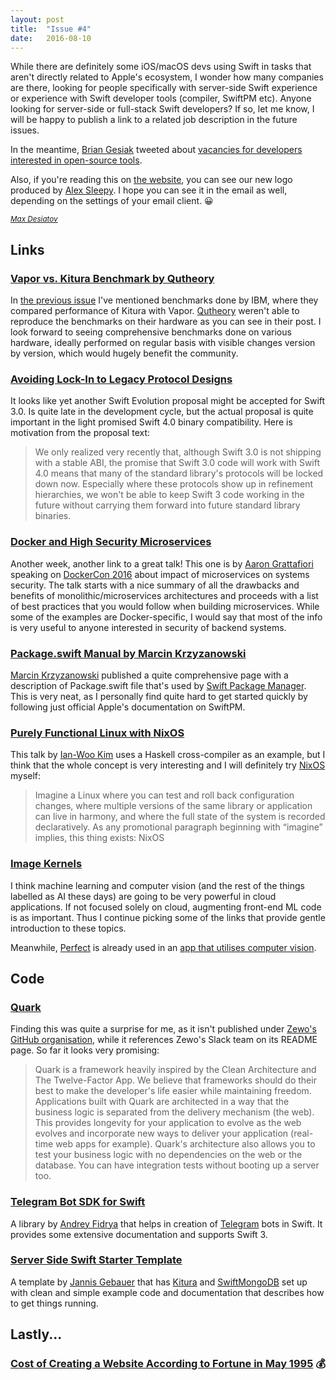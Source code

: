 ```yaml
---
layout: post
title:  "Issue #4"
date:   2016-08-10
---
```


While there are definitely some iOS/macOS devs using Swift
in tasks that aren't directly related to Apple's ecosystem, I wonder how
many companies are there, looking for people specifically with server-side
Swift experience or experience with Swift developer tools (compiler,
SwiftPM etc). Anyone looking for server-side or full-stack Swift developers?
If so, let me know, I will be happy to publish a link to a related job description
in the future issues.

In the meantime, [Brian Gesiak](https://twitter.com/modocache) tweeted about
[vacancies for developers interested in open-source tools](https://twitter.com/modocache/status/763048828455059460).

Also, if you're reading this on [the website](http://www.serverswift.tech),
you can see our new logo produced by [Alex Sleepy](https://twitter.com/AlexSleepy).
I hope you can see it in the email as well, depending on the settings of your
email client. 😀

[<small><i>Max Desiatov</i></small>](https://twitter.com/_digital_signal)

## Links

### [Vapor vs. Kitura Benchmark by Qutheory](https://medium.com/@qutheory/vapor-vs-kitura-benchmark-8253fe4a3881)

In [the previous issue](/2016/08/04/issue3.html) I've mentioned benchmarks done
by IBM, where they compared performance of Kitura with Vapor. [Qutheory](http://qutheory.io) weren't
able to reproduce the benchmarks on their hardware as you can see in their post.
I look forward to seeing comprehensive benchmarks done on various hardware,
ideally performed on regular basis with visible changes version by version, which
would hugely benefit the community.

### [Avoiding Lock-In to Legacy Protocol Designs](https://github.com/apple/swift-evolution/blob/master/proposals/0137-avoiding-lock-in.md)

It looks like yet another Swift Evolution proposal might be accepted for
Swift 3.0. Is quite late in the development cycle, but the actual proposal is quite important
in the light promised Swift 4.0 binary compatibility. Here is motivation from the proposal text:

> We only realized very recently that, although Swift 3.0 is not shipping with a stable ABI, the promise that Swift 3.0 code will work with Swift 4.0 means that many of the standard library's protocols will be locked down now. Especially where these protocols show up in refinement hierarchies, we won't be able to keep Swift 3 code working in the future without carrying them forward into future standard library binaries.

### [Docker and High Security Microservices](https://youtu.be/346WmxQ5xtk)

Another week, another link to a great talk! This one is by
[Aaron Grattafiori](https://twitter.com/dyn___) speaking on
[DockerCon 2016](http://2016.dockercon.com) about impact of microservices on
systems security. The talk starts with a nice summary of all the drawbacks and
benefits of monolithic/microservices architectures and proceeds with a list of
best practices that you would follow when building microservices. While some
of the examples are Docker-specific, I would say that most of the info is very
useful to anyone interested in security of backend systems.

### [Package.swift Manual by Marcin Krzyzanowski](http://blog.krzyzanowskim.com/2016/08/09/package-swift-manual/)

[Marcin Krzyzanowski](https://twitter.com/krzyzanowskim) published a quite
comprehensive page with a description of Package.swift file that's used by
[Swift Package Manager](https://github.com/apple/swift-package-manager/).
This is very neat, as I personally find quite hard to get started quickly by
following just official Apple's documentation on SwiftPM.

### [Purely Functional Linux with NixOS](https://begriffs.com/posts/2016-08-08-intro-to-nixos.html)

This talk by [Ian-Woo Kim](https://github.com/wavewave) uses a Haskell
cross-compiler as an example, but I think that the whole concept is very
interesting and I will definitely try [NixOS](http://nixos.org) myself:

> Imagine a Linux where you can test and roll back configuration changes, where multiple versions of the same library or application can live in harmony, and where the full state of the system is recorded declaratively. As any promotional paragraph beginning with “imagine” implies, this thing exists: NixOS

### [Image Kernels](http://setosa.io/ev/image-kernels/)

I think machine learning and computer vision (and the rest of the things
labelled as AI these days) are going to be very powerful in cloud applications.
If not focused solely on cloud, augmenting front-end ML code is as important.
Thus I continue picking some of the links that provide gentle introduction to
these topics.

Meanwhile, [Perfect](https://twitter.com/perfectlysoft) is
already used in an [app that utilises computer vision](https://twitter.com/perfectlysoft/status/759015292307550208).

## Code

### [Quark](https://github.com/QuarkX/Quark)

Finding this was quite a surprise for me, as it isn't published under [Zewo's
GitHub organisation](https://github.com/Zewo), while it references Zewo's
Slack team on its README page. So far it looks very promising:

>Quark is a framework heavily inspired by the Clean Architecture and The Twelve-Factor App. We believe that frameworks should do their best to make the developer's life easier while maintaining freedom. Applications built with Quark are architected in a way that the business logic is separated from the delivery mechanism (the web). This provides longevity for your application to evolve as the web evolves and incorporate new ways to deliver your application (real-time web apps for example). Quark's architecture also allows you to test your business logic with no dependencies on the web or the database. You can have integration tests without booting up a server too.

### [Telegram Bot SDK for Swift](https://github.com/zmeyc/telegram-bot-swift)

A library by [Andrey Fidrya](https://github.com/zmeyc) that helps in creation
of [Telegram](https://telegram.org) bots in Swift. It provides some extensive
documentation and supports Swift 3.

### [Server Side Swift Starter Template](https://github.com/jayfk/server-side-swift-starter)

A template by [Jannis Gebauer](https://github.com/jayfk) that has
[Kitura](https://github.com/IBM-Swift/Kitura) and
[SwiftMongoDB](https://github.com/Danappelxx/SwiftMongoDB) set up with
clean and simple example code and documentation that describes how to get things
running.

## Lastly...

### [Cost of Creating a Website According to Fortune in May 1995](https://twitter.com/brianmcc/status/763126106140598277) 💰
